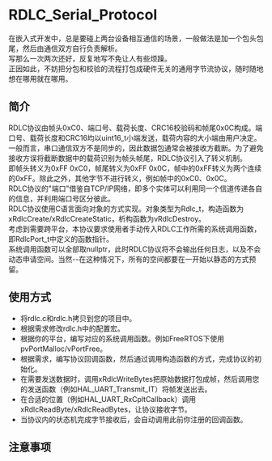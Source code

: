 # RDLC_Serial_Protocol
在嵌入式开发中，总是要碰上两台设备相互通信的场景，一般做法是加一个包头包尾，然后由通信双方自行负责解析。<br>
写那么一次两次还好，反复地写不免让人有些烦躁。<br>
正因如此，不妨把分包和校验的流程打包成硬件无关的通用字节流协议，随时随地想在哪用就在哪用。<br>

## 简介
RDLC协议由帧头0xC0、端口号、载荷长度、CRC16校验码和帧尾0x0C构成。端口号、载荷长度和CRC16均以uint16_t小端发送，载荷内容的大小端由用户决定。<br>
一般而言，串口通信双方不是同步的，因此数据包通常会被接收方截断。为了避免接收方误将截断数据中的载荷识别为帧头帧尾，RDLC协议引入了转义机制。<br>
即帧头转义为0xFF 0xC0，帧尾转义为0xFF 0x0C，帧中的0xFF转义为两个连续的0xFF。除此之外，其他字节不进行转义，例如帧中的0xC0、0x0C。<br>
RDLC协议的"端口"借鉴自TCP/IP网络，即多个实体可以利用同一个信道传递各自的信息，并利用端口号区分彼此。<br>
RDLC协议使用C语言面向对象的方式实现。对象类型为Rdlc_t，构造函数为xRdlcCreate/xRdlcCreateStatic，析构函数为vRdlcDestroy。<br>
考虑到需要跨平台，本协议要求使用者手动传入RDLC工作所需的系统调用函数，即RdlcPort_t中定义的函数指针。<br>
系统调用函数可以全部取nullptr，此时RDLC协议将不会输出任何日志，以及不会动态申请空间。当然--在这种情况下，所有的空间都要在一开始以静态的方式预留。<br>

## 使用方式
- 将rdlc.c和rdlc.h拷贝到您的项目中。
- 根据需求修改rdlc.h中的配置宏。
- 根据你的平台，编写对应的系统调用函数。例如FreeRTOS下使用pvPortMalloc/vPortFree。
- 根据需求，编写协议回调函数，然后通过调用构造函数的方式，完成协议的初始化。
- 在需要发送数据时，调用xRdlcWriteBytes把原始数据打包成帧，然后调用您的发送函数（例如HAL_UART_Transmit_IT）将帧发送出去。
- 在合适的位置（例如HAL_UART_RxCpltCallback）调用xRdlcReadByte/xRdlcReadBytes，让协议接收字节。
- 当协议内的状态机完成字节接收后，会自动调用此前你注册的回调函数。

## 注意事项
